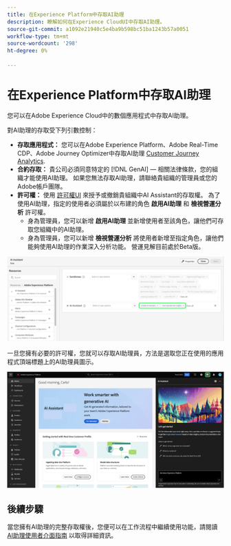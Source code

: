 ```yaml
---
title: 在Experience Platform中存取AI助理
description: 瞭解如何在Experience CloudUI中存取AI助理。
source-git-commit: a1092e21940c5e4ba9b598bc51ba1243b57a0051
workflow-type: tm+mt
source-wordcount: '298'
ht-degree: 0%

---
```


# 在Experience Platform中存取AI助理

您可以在Adobe Experience Cloud中的數個應用程式中存取AI助理。

對AI助理的存取受下列引數控制：

* **存取應用程式：** 您可以在Adobe Experience Platform、Adobe Real-Time CDP、Adobe Journey Optimizer中存取AI助理 [Customer Journey Analytics](https://experienceleague.adobe.com/en/docs/analytics-platform/using/ai-assistant).
* **合約存取：** 貴公司必須同意特定的 [!DNL GenAI] — 相關法律條款，您的組織才能使用AI助理。 如果您無法存取AI助理，請聯絡貴組織的管理員或您的Adobe帳戶團隊。
* **許可權：** 使用 [許可權UI](../access-control/abac/ui/permissions.md) 來授予或撤銷貴組織中AI Assistant的存取權。 為了使用AI助理，指定的使用者必須屬於以布建的角色 **啟用AI助理** 和 **檢視營運分析** 許可權。
   * 身為管理員，您可以新增 **啟用AI助理** 並新增使用者至該角色，讓他們可存取您組織中的AI助理。
   * 身為管理員，您可以新增 **檢視營運分析** 將使用者新增至指定角色，讓他們能夠使用AI助理的作業深入分析功能。 營運見解目前處於Beta版。

![許可權UI頁面具有給定角色中包含的啟用AI助理和檢視操作深入分析許可權。](./images/permissions.png)

一旦您擁有必要的許可權，您就可以存取AI助理員，方法是選取您正在使用的應用程式頂端標題上的AI助理員圖示。

![具有首次使用者體驗的AI助理。](./images/ai-assistant.png)

## 後續步驟

當您擁有AI助理的完整存取權後，您便可以在工作流程中繼續使用功能，請閱讀 [AI助理使用者介面指南](./ui-guide.md) 以取得詳細資訊。